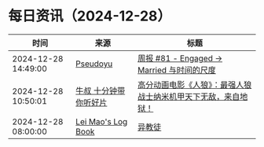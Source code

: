 ﻿# 每日资讯（2024-12-28）

|时间|来源|标题|
|---|---|---|
|2024-12-28 14:49:00|[Pseudoyu](https://www.pseudoyu.com/zh/index.xml)|[周报 #81 - Engaged -> Married 与时间的尺度](https://www.pseudoyu.com/zh/2024/12/28/weekly_review_81/)|
|2024-12-28 10:50:01|[牛叔 十分钟带你听好片](https://getpodcast.xyz/data/ximalaya/11534451.xml)|[高分动画电影《人狼》：最强人狼战士纳米机甲天下无敌，来自地狱！](https://www.ximalaya.com/sound/788322668)|
|2024-12-28 08:00:00|[Lei Mao's Log Book](https://leimao.github.io/atom.xml)|[异教徒](https://leimao.github.io/essay/Heretic-2024/)|
